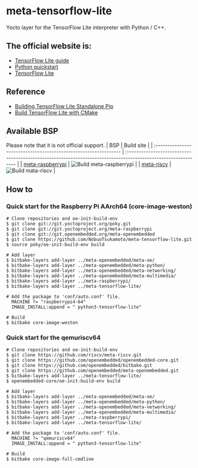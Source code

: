 # meta-tensorflow-lite

Yocto layer for the TensorFlow Lite interpreter with Python / C++.

## The official website is:
- [TensorFlow Lite guide](https://www.tensorflow.org/lite/guide)
- [Python quickstart](https://www.tensorflow.org/lite/guide/python)
- [TensorFlow Lite](https://github.com/tensorflow/tensorflow/tree/master/tensorflow/lite)

## Reference
- [Building TensorFlow Lite Standalone Pip](https://github.com/tensorflow/tensorflow/tree/master/tensorflow/lite/tools/pip_package)
- [Build TensorFlow Lite with CMake](https://github.com/tensorflow/tensorflow/blob/master/tensorflow/lite/g3doc/guide/build_cmake.md)

## Available BSP
Please note that it is not official support.
| BSP                                                              | Build site                                                                                                     |
| :--------------------------------------------------------------- | :------------------------------------------------------------------------------------------------------------- |
| [meta-raspberrypi](https://github.com/agherzan/meta-raspberrypi) | ![Build meta-raspberrypi](https://github.com/NobuoTsukamoto/meta-tensorflow-lite/actions/workflows/build_rpi.yml/badge.svg) |
| [meta-riscv](https://github.com/riscv/meta-riscv)                | ![Build mata-riscv](https://github.com/NobuoTsukamoto/meta-tensorflow-lite/actions/workflows/build_riscv.yml/badge.svg) |

## How to

### Quick start for the Raspberry Pi AArch64 (core-image-weston)
```
# Clone repositories and oe-init-build-env
$ git clone git://git.yoctoproject.org/poky.git
$ git clone git://git.yoctoproject.org/meta-raspberrypi
$ git clone git://git.openembedded.org/meta-openembedded
$ git clone https://github.com/NobuoTsukamoto/meta-tensorflow-lite.git
$ source poky/oe-init-build-env build

# Add layer
$ bitbake-layers add-layer ../meta-openembedded/meta-oe/
$ bitbake-layers add-layer ../meta-openembedded/meta-python/
$ bitbake-layers add-layer ../meta-openembedded/meta-networking/
$ bitbake-layers add-layer ../meta-openembedded/meta-multimedia/
$ bitbake-layers add-layer ../meta-raspberrypi/
$ bitbake-layers add-layer ../meta-tensorflow-lite/

# Add the package to 'conf/auto.conf' file. 
  MACHINE ?= "raspberrypi4-64"
  IMAGE_INSTALL:append = " python3-tensorflow-lite"

# Build
$ bitbake core-image-weston
```

### Quick start for the qemuriscv64
```
# Clone repositories and oe-init-build-env
$ git clone https://github.com/riscv/meta-riscv.git
$ git clone https://github.com/openembedded/openembedded-core.git
$ git clone https://github.com/openembedded/bitbake.git
$ git clone https://github.com/openembedded/meta-openembedded.git
$ bitbake-layers add-layer ../meta-tensorflow-lite/
$ openembedded-core/oe-init-build-env build

# Add layer
$ bitbake-layers add-layer ../meta-openembedded/meta-oe/
$ bitbake-layers add-layer ../meta-openembedded/meta-python/
$ bitbake-layers add-layer ../meta-openembedded/meta-networking/
$ bitbake-layers add-layer ../meta-openembedded/meta-multimedia/
$ bitbake-layers add-layer ../meta-raspberrypi/
$ bitbake-layers add-layer ../meta-tensorflow-lite/

# Add the package to 'conf/auto.conf' file. 
  MACHINE ?= "qemuriscv64"
  IMAGE_INSTALL:append = " python3-tensorflow-lite"

# Build
$ bitbake core-image-full-cmdline
```
